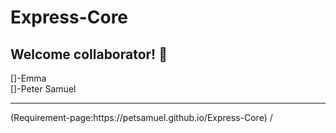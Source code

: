 # Express-Core
## Welcome collaborator! 👋 




[]-Emma <br>
[]-Peter Samuel <br>

<hr>
(Requirement-page:https://petsamuel.github.io/Express-Core)
/

